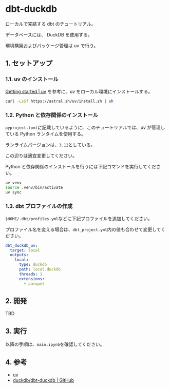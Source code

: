 # dbt-duckdb

ローカルで完結する dbt のチュートリアル。

データベースには、 DuckDB を使用する。

環境構築およびパッケージ管理は uv で行う。

## 1. セットアップ

### 1.1. uv のインストール

[Getting started | uv](https://docs.astral.sh/uv/#getting-started) を参考に、uv をローカル環境にインストールする。

```bash
curl -LsSf https://astral.sh/uv/install.sh | sh
```

### 1.2. Python と依存関係のインストール

`pyproject.toml`に記載しているように、このチュートリアルでは、uv が管理している Python ランタイムを使用する。

ランライムバージョンは、`3.12`としている。

この辺りは適宜変更してください。

Python と依存関係のインストールを行うには下記コマンドを実行してください。

```bash
uv venv
source .venv/bin/activate
uv sync
```

### 1.3. dbt プロファイルの作成

`$HOME/.dbt/profiles.yml`などに下記プロファイルを追加してください。

プロファイル名を変える場合は、`dbt_project.yml`内の値も合わせて変更してください。

```$HOME/.dbt/profiles.yml
dbt_duckdb_uv:
  target: local
  outputs:
    local:
      type: duckdb
      path: local.duckdb
      threads: 1
      extensions:
        - parquet
```

## 2. 開発

TBD

## 3. 実行

以降の手順は、`main.ipynb`を確認してください。

## 4. 参考

- [uv](https://docs.astral.sh/uv/)
- [duckdb/dbt-duckdb | GitHub](https://github.com/duckdb/dbt-duckdb)
